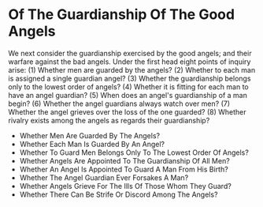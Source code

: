# Of The Guardianship Of The Good Angels

We next consider the guardianship exercised by the good angels; and their warfare against the bad angels. Under the first head eight points of inquiry arise:
(1) Whether men are guarded by the angels?
(2) Whether to each man is assigned a single guardian angel?
(3) Whether the guardianship belongs only to the lowest order of angels?
(4) Whether it is fitting for each man to have an angel guardian?
(5) When does an angel's guardianship of a man begin?
(6) Whether the angel guardians always watch over men?
(7) Whether the angel grieves over the loss of the one guarded?
(8) Whether rivalry exists among the angels as regards their guardianship?

* Whether Men Are Guarded By The Angels?
* Whether Each Man Is Guarded By An Angel?
* Whether To Guard Men Belongs Only To The Lowest Order Of Angels?
* Whether Angels Are Appointed To The Guardianship Of All Men?
* Whether An Angel Is Appointed To Guard A Man From His Birth?
* Whether The Angel Guardian Ever Forsakes A Man?
* Whether Angels Grieve For The Ills Of Those Whom They Guard?
* Whether There Can Be Strife Or Discord Among The Angels?